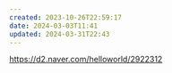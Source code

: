 ```yaml
---
created: 2023-10-26T22:59:17
date: 2024-03-03T11:41
updated: 2024-03-31T22:43
---
```

https://d2.naver.com/helloworld/2922312